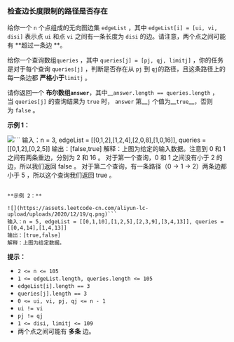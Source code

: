 ### 检查边长度限制的路径是否存在 ###
给你一个 `n` 个点组成的无向图边集 `edgeList` ，其中 `edgeList[i] = [ui, vi, disi]` 表示点 `ui` 和点 `vi` 之间有一条长度为 `disi` 的边。请注意，两个点之间可能有 **超过一条边 **。

给你一个查询数组`queries` ，其中 `queries[j] = [pj, qj, limitj]` ，你的任务是对于每个查询 `queries[j]` ，判断是否存在从 `pj` 到 `qj`的路径，且这条路径上的每一条边都 **严格小于**`limitj` 。

请你返回一个 **布尔数组**__`answer`__，其中__`answer.length == queries.length` ，当 `queries[j]` 的查询结果为 `true` 时， `answer` 第__`j` 个值为__`true`__，否则为 `false` 。



**示例 1：**

![](https://assets.leetcode-cn.com/aliyun-lc-upload/uploads/2020/12/19/h.png)```
输入：n = 3, edgeList = [[0,1,2],[1,2,4],[2,0,8],[1,0,16]], queries = [[0,1,2],[0,2,5]]
输出：[false,true]
解释：上图为给定的输入数据。注意到 0 和 1 之间有两条重边，分别为 2 和 16 。
对于第一个查询，0 和 1 之间没有小于 2 的边，所以我们返回 false 。
对于第二个查询，有一条路径（0 -> 1 -> 2）两条边都小于 5 ，所以这个查询我们返回 true 。
```

**示例 2：**

![](https://assets.leetcode-cn.com/aliyun-lc-upload/uploads/2020/12/19/q.png)```
输入：n = 5, edgeList = [[0,1,10],[1,2,5],[2,3,9],[3,4,13]], queries = [[0,4,14],[1,4,13]]
输出：[true,false]
解释：上图为给定数据。
```



**提示：**

* `2 <= n <= 105`
* `1 <= edgeList.length, queries.length <= 105`
* `edgeList[i].length == 3`
* `queries[j].length == 3`
* `0 <= ui, vi, pj, qj <= n - 1`
* `ui != vi`
* `pj != qj`
* `1 <= disi, limitj <= 109`
* 两个点之间可能有 **多条** 边。

